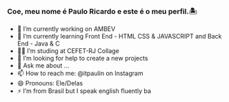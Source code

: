 ### Coe, meu nome é Paulo Ricardo e este é o meu perfil.🏝️

- 🍺 I’m currently working on AMBEV
- 🌱 I’m currently learning Front End - HTML CSS & JAVASCRIPT and Back End - Java & C
- 🧑‍🎓 I’m studing at CEFET-RJ Collage
- 🤔 I’m looking for help to create a new projects
- 💬 Ask me about ...
- 📫 How to reach me: @itpaulin on Instagram
- 😄 Pronouns: Ele/Delas
- ⚡ I’m from Brasil but I speak english fluently
ba
